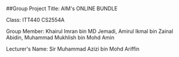 ##Group Project Title: AIM's ONLINE BUNDLE

Class: ITT440 CS2554A

Group Member:
Khairul Imran bin MD Jemadi,
Amirul Ikmal bin Zainal Abidin,
Muhammad Mukhlish bin Mohd Amin

Lecturer's Name:
Sir Muhammad Azizi bin Mohd Ariffin
